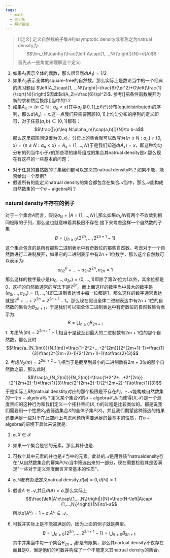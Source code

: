 ```yaml
---
tags:
  - math
  - 实分析
  - 解析数论
---
```


> [!定义]
> 定义自然数的子集$A$的asymptotic density或者称之为natrual density为:$$\lim_{N\to\infty}\frac{\left|A\cap\{1,...,N\}\right|}{N}=d(A)$$首先从一些角度来理解这个定义:

1.  如果$A_1$表示全体的偶数，那么很显然$d(A_1)=1/2$ 
2.  如果$A_2$表示全体的square-free的自然数，那么实际上是数论当中的一个经典的练习题目 $\left|A_2\cap\{1,...,N\}\right|=\frac{6}{\pi^2}+O\left(\frac{1}{\sqrt{N}}\right)$因此$d(A_2)=\frac{6}{\pi^2}$. 参考[[把条件函数展开为新的求和然后换序]]当中的1.2
3.  如果$A_x:=\{n\in\mathbb{N}:\alpha_n<x\}$其中$\alpha_n$是$0,1]$上均匀分布(equidistributed)的序列，那么$d(A_x)=x$.这一点我们只需要回顾$[0,1]$上均匀分布的序列的定义即可，对于任意$(a,b)\subset[0,1]$都有：$$\frac{|\{n\leq N:\alpha_n\}\cap(a,b)|}{N}\to b-a$$那么这里把区间设置为$(0,x)$，分母上的集合就可以改写为$\{n\leq N:\alpha_n\}\cap(0,x)=\{n\leq N:\alpha_n<x\}=A_x\cap\{1,...,N\}$于是我们知道$d(A_x)=x$，即这种均匀分布的列当中小于$x$的那些项的编号组成的集合其natrual density是$x$.那么现在有这样的一些基本的问题：
* 对于任意的自然数的子集我们都可以定义其natrual    density吗？如果不能，能否给出一个反例?
* 假设所有的能定义natrual density的集合都包含在集合$\mathcal{A}$当中，那么$\mathcal{A}$能构成自然数集的一个$\sigma-\text{algebra}$吗？

### natural density不存在的例子 

对于一个集合$A$而言，假设$a_N=\left|A\cap\{1,...,N\}\right|$,那么如果$a_N/N$有两个不收敛到相同极限的子列，那么这也就意味着其极限不存在.接下来考虑这样一个自然数的子集$$B=\bigcup_{n\geq0}\{2^{2n},...,2^{2n+1}-1\}$$这个集合包含的是所有那些二进制表示中有奇数位的那些自然数。考虑对于一个自然数进行二进制展开，如果它的二进制表示中有$2n+1$位数字，那么这个自然数可以表示为:$$a_02^0+...+a_{2n}2^{2n},a_{2n}=1$$那么这样的数字最小是$(a_0,...,a_{2n})=(0,...,1)$即除了第$2n$位为1以外，其余位都是0，这样的自然数通常的写法下是$2^{2n}$。而上面这样的数字当中最大的数字是$(a_0,...,a_{2n})=(1,...,1)$即二进制表达当中每一位都是1，那么这样的数字通常表达就是$2^0+...+2^{2n}=2^{2n+1}-1$。那么现在假设全体二进制表达中有$2n+1$位的自然数的集合为$B_{2n+1}$，于是我们可以把全体二进制表达中有奇数位的自然数集合表示为:$$B=\bigcup_{n\geq0}B_{2n+1}$$1.  考虑$N_1(m)=2^{2m+1}-1$,相当于是截至到最大的二进制数有$2m+1$位的那个自然数，那么此时$$\frac{a_{N_1(m)}}{N_1(m)}=\frac{1+2^2+...+2^{2m}}{2^{2m+1}-1}=\frac{1}{3}\frac{2^{2m+2}-1}{2^{2m+1}-1}\to\frac{2}{3}$$2.  考虑$N_2(m)=2^{2m+2}-1$,相当于是截至到最小的二进制数有$2m+3$位的那个自然数之前，那么此时$$\frac{a_{N_2(m)}}{N_2(m)}=\frac{1+2^2+...+2^{2m}}{2^{2m+2}-1}=\frac{1}{3}\frac{2^{2m+2}-1}{2^{2m+2}-1}\to\frac{1}{3}$$于是实际上$B$的natrual denstity对应的那个极限是不存在的。-   $\mathcal{A}$能构成自然数集的一个$\sigma-\text{algebra}$吗？定义某个集合$X$的$\sigma-\text{algebra}\mathcal{F}$,从而使得$(X,\mathcal{F})$是一个测度空间的这种行为和我们定义一个拓扑空间$(X,\tau)$的过程是比较类似的。都是说我们需要用一个性质$S_0$去筛选集合$X$的全体子集$P(X)$，并且我们期望这种筛选的结果还要满足一些对于在此空间上考虑问题所需要满足的最基本的性质，在$\sigma-\text{algebra}$的语境下具体来说就是:
1.  $\varnothing,X\in\mathcal{F}$ 
2.  如果一个集合是它的元素，那么其补也是.
3.  可数个其中元素的并也是$\mathcal{F}$当中的元素。此处的$\mathcal{A}$是用性质"natrualdensity存在"从自然数集合的幂集$P(\mathbb{N})$当中筛选出来的一部分，现在需要检验其是否满足"一些对于定义测度而言非常基本的性质"。

1. $\varnothing,\mathbb{N}$都有办法定义natrual density,$d(\varnothing)=0,d(\mathbb{N})=1$.
2. 假设$A\in\mathcal{A}$,并且$d(A)=a$,那么实际上$$\frac{\left|A^c\cap\{1,...,N\}\right|}{N}=\frac{N-\left|A\cap\{1,...,N\}\right|}{N}\to1-a$$所以$d(A^c)=1-a$,$A^c\in\mathcal{A}$。
3.  可数并实际上是不能被满足的，因为上面的例子就是典型。$$B=\bigcup_{n\geq0}\{2^{2n},...,2^{2n+1}-1\}=\bigcup_{n\geq0}B_{2n+1}$$其中并集当中每一个集合$B_{2n+1}$都是有限集，那么其nartual    density不仅存在而且是0，但是他们的可数并构成了一个不能定义其natrual density的集合。